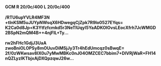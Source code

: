 #### GCM R 20/0c/400 L 20/0c/400
**/RTU6upYVLR4MF3N**<br/>**+tInKSM5uJUYpNWsqX6HDwegqCjZpk7R9lo0527EYqs=**<br/>**K2Ca0d8Jp+K3Ytfzfcmkd5r3NeTlUqyI5YaADKOlOvsLEocXfrh7JcWMGD2BSpN2mQM4B++4njFlL+Ty...**<br/><br/>
**rw2hFHc1GdjJ3UaA**<br/>**zwoBniOLOPSy8mOUuvDiMSjJy3Tr4hEdUmcqz0sBwqE=**<br/>**2f/0zWKwsav8IX0u7yMwMBKc0nJ04OMZCEC7bbim7+DlVRjWaR+FH14nQZLyzIKTbjxAjDXQpzqwJ26w...**